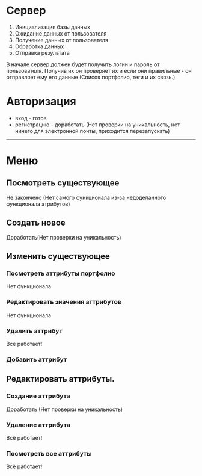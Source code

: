 # Сервер
1. Инициализация базы данных
2. Ожидание данных от пользователя
3. Получение данных от пользователя
4. Обработка данных
5. Отправка результата

В начале сервер должен будет получить логин и пароль от пользователя. Получив их он проверяет их и если они правильные - он отправляет ему его данные (Список портфолио, теги и их связь.)

# Авторизация
- вход - готов
- регистрацию - доработать (Нет проверки на уникальность, нет ничего для электронной почты, приходится перезапускать)
***
# Меню
## Посмотреть существующее
Не закончено (Нет самого функционала из-за недоделанного функционала атрибутов)
## Создать новое
Доработать(Нет проверки на уникальность)
## Изменить существующее
### Посмотреть аттрибуты портфолио
Нет функционала
### Редактировать значения аттрибутов
Нет функционала
### Удалить аттрибут
Всё работает!
### Добавить аттрибут
## Редактировать аттрибуты.
### Создание аттрибута
Доработать (Нет проверки на уникальность)
### Удаление аттрибута
Всё работает!
### Посмотреть все аттрибуты
Всё работает!
